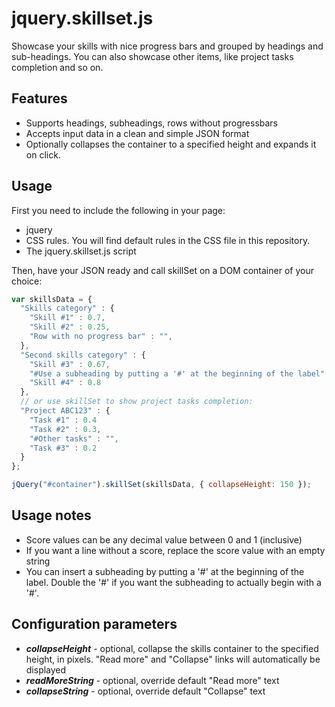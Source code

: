 # jquery.skillset.js

Showcase your skills with nice progress bars and grouped by headings and sub-headings.
You can also showcase other items, like project tasks completion and so on.

Features
---------
- Supports headings, subheadings, rows without progressbars
- Accepts input data in a clean and simple JSON format
- Optionally collapses the container to a specified height and expands it on click.

Usage
---------
First you need to include the following in your page:
- jquery
- CSS rules. You will find default rules in the CSS file in this repository.
- The jquery.skillset.js script

Then, have your JSON ready and call skillSet on a DOM container of your choice:

```js
var skillsData = {
  "Skills category" : {
    "Skill #1" : 0.7,
    "Skill #2" : 0.25,
    "Row with no progress bar" : "",
  },
  "Second skills category" : {
    "Skill #3" : 0.67,
    "#Use a subheading by putting a '#' at the beginning of the label" : "",
    "Skill #4" : 0.8
  },
  // or use skillSet to show project tasks completion:
  "Project ABC123" : {
    "Task #1" : 0.4
    "Task #2" : 0.3,
    "#Other tasks" : "",
    "Task #3" : 0.2
  }
};

jQuery("#container").skillSet(skillsData, { collapseHeight: 150 });
```

Usage notes
-------
- Score values can be any decimal value between 0 and 1 (inclusive)
- If you want a line without a score, replace the score value with an empty string
- You can insert a subheading by putting a '#' at the beginning of the label. Double the '#' if you want the subheading to actually begin with a '#'.

Configuration parameters
-------
- ***collapseHeight*** - optional, collapse the skills container to the specified height, in pixels. "Read more" and "Collapse" links will automatically be displayed
- ***readMoreString*** - optional, override default "Read more" text
- ***collapseString*** - optional, override default "Collapse" text
